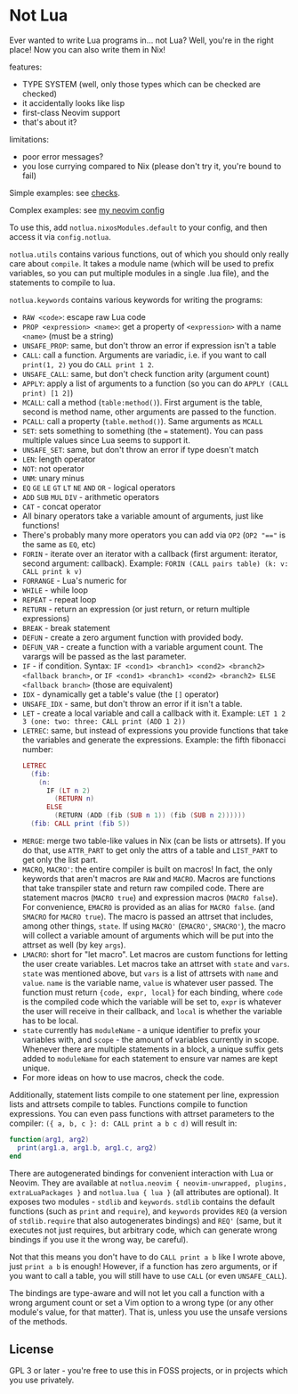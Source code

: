 # Not Lua

Ever wanted to write Lua programs in... not Lua? Well, you're in the
right place! Now you can also write them in Nix!

features:
- TYPE SYSTEM (well, only those types which can be checked are checked)
- it accidentally looks like lisp
- first-class Neovim support
- that's about it?

limitations:
- poor error messages?
- you lose currying compared to Nix (please don't try it, you're bound
  to fail)

Simple examples: see [checks](./checks.nix).

Complex examples: see [my neovim
config](https://github.com/chayleaf/dotfiles/blob/master/home/common/nvim.nix)

To use this, add `notlua.nixosModules.default` to your config,
and then access it via `config.notlua`.

`notlua.utils` contains various functions, out of which you should only
really care about `compile`. It takes a module name (which will be used
to prefix variables, so you can put multiple modules in a single .lua
file), and the statements to compile to lua.

`notlua.keywords` contains various keywords for writing the programs:

- `RAW <code>`: escape raw Lua code
- `PROP <expression> <name>`: get a property of `<expression>` with a
  name `<name>` (must be a string)
- `UNSAFE_PROP`: same, but don't throw an error if expression isn't a
  table
- `CALL`: call a function. Arguments are variadic, i.e. if you want to
  call `print(1, 2)` you do `CALL print 1 2`.
- `UNSAFE_CALL`: same, but don't check function arity (argument count)
- `APPLY`: apply a list of arguments to a function (so you can do `APPLY
  (CALL print) [1 2]`)
- `MCALL`: call a method (`table:method()`). First argument is the
  table, second is method name, other arguments are passed to the
  function.
- `PCALL`: call a property (`table.method()`). Same arguments as `MCALL`
- `SET`: sets something to something (the `=` statement). You can pass
  multiple values since Lua seems to support it.
- `UNSAFE_SET`: same, but don't throw an error if type doesn't match
- `LEN`: length operator
- `NOT`: not operator
- `UNM`: unary minus
- `EQ` `GE` `LE` `GT` `LT` `NE` `AND` `OR` - logical operators
- `ADD` `SUB` `MUL` `DIV` - arithmetic operators
- `CAT` - concat operator
- All binary operators take a variable amount of arguments, just like
  functions!
- There's probably many more operators you can add via `OP2` (`OP2 "=="`
  is the same as `EQ`, etc)
- `FORIN` - iterate over an iterator with a callback (first argument:
  iterator, second argument: callback).
  Example: `FORIN (CALL pairs table) (k: v: CALL print k v)`
- `FORRANGE` - Lua's numeric for
- `WHILE` - while loop
- `REPEAT` - repeat loop
- `RETURN` - return an expression (or just return, or return multiple
  expressions)
- `BREAK` - break statement
- `DEFUN` - create a zero argument function with provided body.
- `DEFUN_VAR` - create a function with a variable argument count. The
  varargs will be passed as the last parameter.
- `IF` - if condition. Syntax: `IF <cond1> <branch1> <cond2> <branch2>
  <fallback branch>`, or `IF <cond1> <branch1> <cond2> <branch2> ELSE
  <fallback branch>` (those are equivalent)
- `IDX` - dynamically get a table's value (the `[]` operator)
- `UNSAFE_IDX` - same, but don't throw an error if it isn't a table.
- `LET` - create a local variable and call a callback with it.
  Example: `LET 1 2 3 (one: two: three: CALL print (ADD 1 2))`
- `LETREC`: same, but instead of expressions you provide functions that
  take the variables and generate the expressions. Example: the fifth
  fibonacci number:
  ```lua
  LETREC
    (fib:
      (n:
        IF (LT n 2)
          (RETURN n)
        ELSE
          (RETURN (ADD (fib (SUB n 1)) (fib (SUB n 2))))))
    (fib: CALL print (fib 5))
  ```
- `MERGE`: merge two table-like values in Nix (can be lists or
  attrsets). If you do that, use `ATTR_PART` to get only the attrs of a
  table and `LIST_PART` to get only the list part.
- `MACRO`, `MACRO'`: the entire compiler is built on macros! In fact,
  the only keywords that aren't macros are `RAW` and `MACRO`.
  Macros are functions that take transpiler state and return raw
  compiled code. There are statement macros (`MACRO true`) and
  expression macros (`MACRO false`). For convenience, `EMACRO` is
  provided as an alias for `MACRO false`. (and `SMACRO` for `MACRO
  true`). The macro is passed an attrset that includes, among other
  things, `state`. If using `MACRO'` (`EMACRO'`, `SMACRO'`), the macro
  will collect a variable amount of arguments which will be put into the
  attrset as well (by key `args`).
- `LMACRO`: short for "let macro". Let macros are custom functions for
  letting the user create variables. Let macros take an attrset with
  `state` and `vars`. `state` was mentioned above, but `vars` is a list
  of attrsets with `name` and `value`. `name` is the variable name,
  `value` is whatever user passed. The function must return
  `{code, expr, local}` for each binding, where `code` is the compiled
  code which the variable will be set to, `expr` is whatever the
  user will receive in their callback, and `local` is whether the
  variable has to be local.
- `state` currently has `moduleName` - a unique identifier to prefix
  your variables with, and `scope` - the amount of variables currently
  in scope. Whenever there are multiple statements in a block, a unique
  suffix gets added to `moduleName` for each statement to ensure var
  names are kept unique.
- For more ideas on how to use macros, check the code.

Additionally, statement lists compile to one statement per line,
expression lists and attrsets compile to tables. Functions compile to
function expressions. You can even pass functions with attrset
parameters to the compiler: `({ a, b, c }: d: CALL print a b c d)` will
result in:

```lua
function(arg1, arg2)
  print(arg1.a, arg1.b, arg1.c, arg2)
end
```

There are autogenerated bindings for convenient interaction with Lua or
Neovim. They are available at `notlua.neovim { neovim-unwrapped,
plugins, extraLuaPackages }` and `notlua.lua { lua }` (all attributes
are optional). It exposes two modules - `stdlib` and `keywords`.
`stdlib` contains the default functions (such as `print` and `require`),
and `keywords` provides `REQ` (a version of `stdlib.require` that also
autogenerates bindings) and `REQ'` (same, but it executes not just
requires, but arbitrary code, which can generate wrong bindings if you
use it the wrong way, be careful).

Not that this means you don't have to do `CALL print a b` like I wrote
above, just `print a b` is enough! However, if a function has zero
arguments, or if you want to call a table, you will still have to use
`CALL` (or even `UNSAFE_CALL`).

The bindings are type-aware and will not let you call a function with a
wrong argument count or set a Vim option to a wrong type (or any
other module's value, for that matter). That is, unless you use the
unsafe versions of the methods.


## License

GPL 3 or later - you're free to use this in FOSS projects, or in
projects which you use privately.

